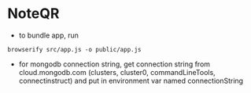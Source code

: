 # NoteQR
- to bundle app, run
```
browserify src/app.js -o public/app.js
```

- for mongodb connection string, get connection string from cloud.mongodb.com (clusters, cluster0, commandLineTools, connectinstruct) and put in environment var named connectionString
